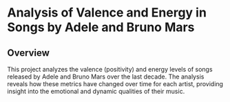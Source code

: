# Analysis of Valence and Energy in Songs by Adele and Bruno Mars 

## Overview 
This project analyzes the valence (positivity) and energy levels of songs released by Adele and Bruno Mars over the last decade. The analysis reveals how these metrics have changed over time for each artist, providing insight into the emotional and dynamic qualities of their music.
